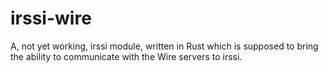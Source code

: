 # irssi-wire

A, not yet working, irssi module, written in Rust which is supposed to bring
the ability to communicate with the Wire servers to irssi.

